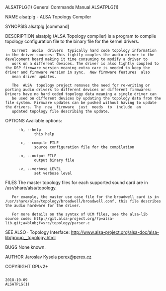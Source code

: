 ALSATPLG(1)                                                                                General Commands Manual                                                                                ALSATPLG(1)



NAME
       alsatplg - ALSA Topology Compiler

SYNOPSIS
       alsatplg <options> [command]

DESCRIPTION
       alsatplg (ALSA Topology compiler) is a program to compile topology configuration file to the binary file for the kernel drivers.

       Current  audio  drivers  typically hard code topology information in the driver sources: This tightly couples the audio driver to the development board making it time consuming to modify a driver to
       work on a different devices. The driver is also tightly coupled to the DSP firmware version meaning extra care is needed to keep the driver and firmware version in sync.  New firmware features  also
       mean driver updates.

       The  ALSA  topology project removes the need for re-writing or porting audio drivers to different devices or different firmwares: Drivers have no hard coded topology data meaning a single driver can
       be used on different devices by updating the topology data from the file system. Firmware updates can be pushed without having to update the drivers. The  new  firmware  just  needs  to  include  an
       updated topology file describing the update.

OPTIONS
       Available options:

          -h, --help
                 this help

          -c, --compile FILE
                 source configuration file for the compilation

          -o, --output FILE
                 output binary file

          -v, --verbose LEVEL
                 set verbose level

FILES
       The master topology files for each supported sound card are in /usr/share/alsa/topology.

       For example, the master use case file for the broadwell card is in /usr/share/alsa/topology/broadwell/broadwell.conf, this file describes the audio hardware for the driver.

       For more details on the syntax of UCM files, see the alsa-lib source code: http://git.alsa-project.org/?p=alsa-lib.git;a=blob;f=src/topology/parser.c

SEE ALSO
       · Topology Interface: http://www.alsa-project.org/alsa-doc/alsa-lib/group__topology.html

BUGS
       None known.

AUTHOR
       Jaroslav Kysela <perex@perex.cz>

COPYRIGHT
       GPLv2+




                                                                                                  2018-10-09                                                                                      ALSATPLG(1)
